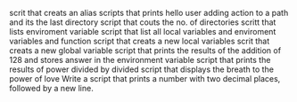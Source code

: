 scrit that creats an alias
scripts that prints hello user
adding action to a path and its the last directory
script that couts the no. of directories
scritt that lists enviroment variable
script that list all local variables and enviroment variables and function
script that creats a new local variables
scrit that creats a new global variable
script that prints the results of the addition of 128 and stores answer in the environment variable
script that prints the results of power divided by divided
script that displays the breath to the power of love
Write a script that prints a number with two decimal places, followed by a new line.
